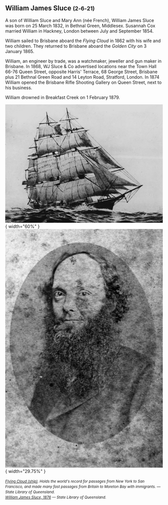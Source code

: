 ## William James Sluce <small>(2‑6‑21)</small>

A son of William Sluce and Mary Ann (née French), William James Sluce was born on 25 March 1832, in Bethnal Green, Middlesex.
Susannah Cox married William in Hackney, London between July and September 1854. 

William sailed to Brisbane aboard the *Flying Cloud* in 1862 with his wife and two children. They returned to Brisbane aboard the *Golden City* on 3 January 1865.

William, an engineer by trade, was a watchmaker, jeweller and gun maker in Brisbane. In 1868, WJ Sluce & Co advertised locations near the Town Hall 66-76 Queen Street, opposite Harris' Terrace, 68 George Street, Brisbane plus 21 Bethnal Green Road and 14 Leyton Road, Stratford, London. In 1874 William opened the Brisbane Rifle Shooting Gallery on Queen Street, next to his business.

William drowned in Breakfast Creek on 1 February 1879.

![Flying Cloud (ship)](../assets/flying-cloud-ship.jpg){ width="60%" }  ![William James Sluce, 1876](../assets/william-james-sluce.jpg){ width="29.75%" }  

*<small>[Flying Cloud (ship)](http://onesearch.slq.qld.gov.au/permalink/f/1upgmng/slq_alma21220145060002061). Holds the world's record for passages from New York to San Francisco, and made many fast passages from Britain to Moreton Bay with immigrants. — State Library of Queensland.</small>* <br>
*<small>[William James Sluce, 1876](http://onesearch.slq.qld.gov.au/permalink/f/1upgmng/slq_alma21220151590002061) — State Library of Queensland.</small>*
